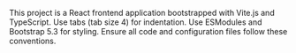 <!-- Use this file to provide workspace-specific custom instructions to Copilot. For more details, visit https://code.visualstudio.com/docs/copilot/copilot-customization#_use-a-githubcopilotinstructionsmd-file -->

This project is a React frontend application bootstrapped with Vite.js and TypeScript. Use tabs (tab size 4) for indentation. Use ESModules and Bootstrap 5.3 for styling. Ensure all code and configuration files follow these conventions.
